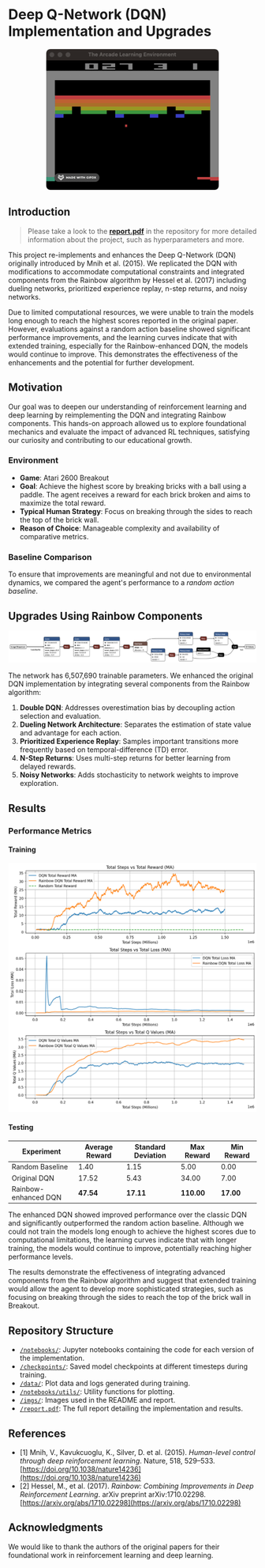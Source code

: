 # Deep Q-Network (DQN) Implementation and Upgrades

<p align="center">
  <img width="350" height="285" src="imgs/holy_moly.gif">
</p>

## Introduction

> Please take a look to the [**report.pdf**](report.pdf) in the repository for more detailed information about the project, such as hyperparameters and more.

This project re-implements and enhances the Deep Q-Network (DQN) originally introduced by Mnih et al. (2015). We replicated the DQN with modifications to accommodate computational constraints and integrated components from the Rainbow algorithm by Hessel et al. (2017) including dueling networks, prioritized experience replay, n-step returns, and noisy networks.

Due to limited computational resources, we were unable to train the models long enough to reach the highest scores reported in the original paper. However, evaluations against a random action baseline showed significant performance improvements, and the learning curves indicate that with extended training, especially for the Rainbow-enhanced DQN, the models would continue to improve. This demonstrates the effectiveness of the enhancements and the potential for further development.

## Motivation

Our goal was to deepen our understanding of reinforcement learning and deep learning by reimplementing the DQN and integrating Rainbow components. This hands-on approach allowed us to explore foundational mechanics and evaluate the impact of advanced RL techniques, satisfying our curiosity and contributing to our educational growth.

### Environment

- **Game**: Atari 2600 Breakout
- **Goal**: Achieve the highest score by breaking bricks with a ball using a paddle. The agent receives a reward for each brick broken and aims to maximize the total reward.
- **Typical Human Strategy**: Focus on breaking through the sides to reach the top of the brick wall.
- **Reason of Choice**: Manageable complexity and availability of comparative metrics.

### Baseline Comparison

To ensure that improvements are meaningful and not due to environmental dynamics, we compared the agent's performance to a *random action baseline*.

## Upgrades Using Rainbow Components

![Rainbow DQN Architecture](imgs/rdqn.png)

The network has 6,507,690 trainable parameters.
We enhanced the original DQN implementation by integrating several components from the Rainbow algorithm:

1. **Double DQN**: Addresses overestimation bias by decoupling action selection and evaluation.
2. **Dueling Network Architecture**: Separates the estimation of state value and advantage for each action.
3. **Prioritized Experience Replay**: Samples important transitions more frequently based on temporal-difference (TD) error.
4. **N-Step Returns**: Uses multi-step returns for better learning from delayed rewards.
5. **Noisy Networks**: Adds stochasticity to network weights to improve exploration.

## Results

### Performance Metrics

#### Training
![Learning Curves](imgs/comparison.png)

#### Testing
| **Experiment**         | **Average Reward** | **Standard Deviation** | **Max Reward** | **Min Reward** |
|------------------------|--------------------|------------------------|----------------|----------------|
| Random Baseline        | 1.40      | 1.15          | 5.00  | 0.00  |
| Original DQN           | 17.52      | 5.43          | 34.00  | 7.00  |
| Rainbow-enhanced DQN   | **47.54**      | **17.11**          | **110.00**  | **17.00**  |

The enhanced DQN showed improved performance over the classic DQN and significantly outperformed the random action baseline. Although we could not train the models long enough to achieve the highest scores due to computational limitations, the learning curves indicate that with longer training, the models would continue to improve, potentially reaching higher performance levels.

The results demonstrate the effectiveness of integrating advanced components from the Rainbow algorithm and suggest that extended training would allow the agent to develop more sophisticated strategies, such as focusing on breaking through the sides to reach the top of the brick wall in Breakout.

## Repository Structure

- [`/notebooks/`](notebooks/): Jupyter notebooks containing the code for each version of the implementation.
- [`/checkpoints/`](checkpoints/): Saved model checkpoints at different timesteps during training.
- [`/data/`](data/): Plot data and logs generated during training.
- [`/notebooks/utils/`](notebooks/utils/): Utility functions for plotting.
- [`/imgs/`](imgs/): Images used in the README and report.
- [`/report.pdf`](report.pdf): The full report detailing the implementation and results.

## References

- [1] Mnih, V., Kavukcuoglu, K., Silver, D. et al. (2015). *Human-level control through deep reinforcement learning*. Nature, 518, 529–533. [https://doi.org/10.1038/nature14236](https://doi.org/10.1038/nature14236)
- [2] Hessel, M., et al. (2017). *Rainbow: Combining Improvements in Deep Reinforcement Learning*. arXiv preprint arXiv:1710.02298. [https://arxiv.org/abs/1710.02298](https://arxiv.org/abs/1710.02298)

## Acknowledgments

We would like to thank the authors of the original papers for their foundational work in reinforcement learning and deep learning.